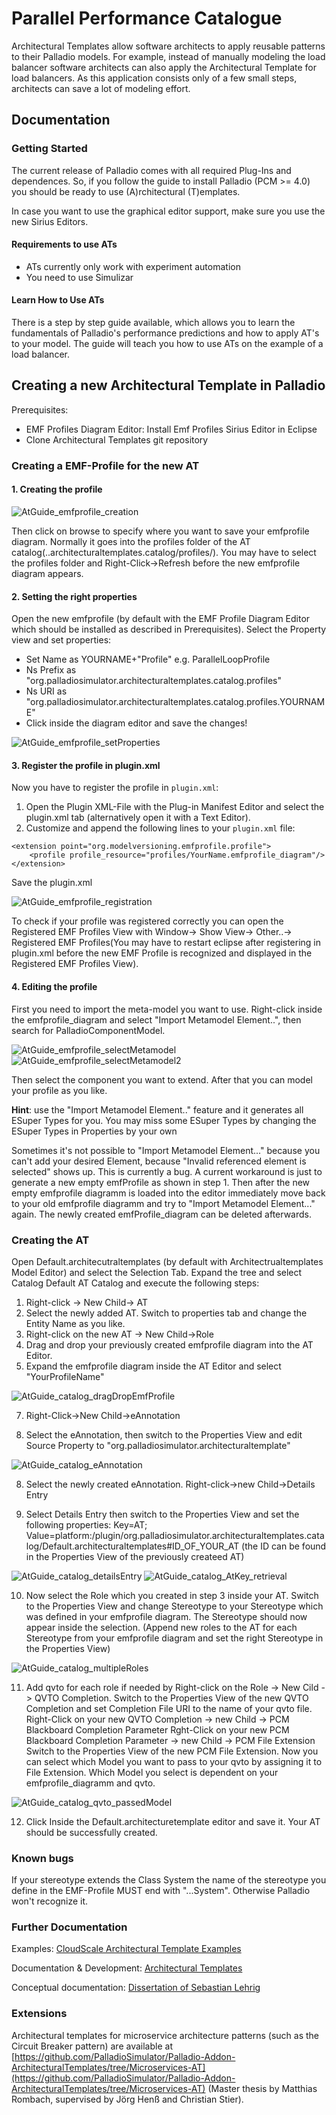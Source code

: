 # Parallel Performance Catalogue
Architectural Templates allow software architects to apply reusable patterns to their Palladio models. For example, instead of manually modeling the load balancer software architects can also apply the Architectural Template for load balancers. As this application consists only of a few small steps, architects can save a lot of modeling effort.

## Documentation
### Getting Started
The current release of Palladio comes with all required Plug-Ins and dependences. So, if you follow the guide to install Palladio (PCM >= 4.0) you should be ready to use (A)rchitectural (T)emplates.

In case you want to use the graphical editor support, make sure you use the new Sirius Editors.

#### Requirements to use ATs
* ATs currently only work with experiment automation
* You need to use Simulizar

#### Learn How to Use ATs
There is a step by step guide available, which allows you to learn the fundamentals of Palladio's performance predictions and how to apply AT's to your model. The guide will teach you how to use ATs on the example of a load balancer.

## Creating a new Architectural Template in Palladio
Prerequisites:
* EMF Profiles Diagram Editor: Install Emf Profiles Sirius Editor in Eclipse
* Clone Architectural Templates git repository

### Creating a EMF-Profile for the new AT
#### 1. Creating the profile

![AtGuide_emfprofile_creation](https://github.com/PalladioSimulator/Palladio-Addons-ParallelPerformanceCatalogue/assets/58919977/e7544a42-300e-418a-9d18-f8107a023fa4)

Then click on browse to specify where you want to save your emfprofile diagram. Normally it goes into the profiles folder of the AT catalog(..architecturaltemplates.catalog/profiles/). You may have to select the profiles folder and Right-Click->Refresh before the new emfprofile diagram appears.

#### 2. Setting the right properties
Open the new emfprofile (by default with the EMF Profile Diagram Editor which should be installed as described in Prerequisites). Select the Property view and set properties:

* Set Name as YOURNAME+"Profile" e.g. ParallelLoopProfile
* Ns Prefix as "org.palladiosimulator.architecturaltemplates.catalog.profiles"
* Ns URI as "org.palladiosimulator.architecturaltemplates.catalog.profiles.YOURNAME"
* Click inside the diagram editor and save the changes!

![AtGuide_emfprofile_setProperties](https://github.com/PalladioSimulator/Palladio-Addons-ParallelPerformanceCatalogue/assets/58919977/67dbf136-c4c9-424f-a2aa-44fd2be698d6)

#### 3. Register the profile in plugin.xml
Now you have to register the profile in `plugin.xml`: 
1. Open the Plugin XML-File with the Plug-in Manifest Editor and select the plugin.xml tab (alternatively open it with a Text Editor).
2. Customize and append the following lines to your `plugin.xml` file: 
```
<extension point="org.modelversioning.emfprofile.profile">
    <profile profile_resource="profiles/YourName.emfprofile_diagram"/>
</extension>
```

Save the plugin.xml

![AtGuide_emfprofile_registration](https://github.com/PalladioSimulator/Palladio-Addons-ParallelPerformanceCatalogue/assets/58919977/64af7c4e-6ed9-4c1a-873a-1c7d59180e26)

To check if your profile was registered correctly you can open the Registered EMF Profiles View with Window-> Show View-> Other..-> Registered EMF Profiles(You may have to restart eclipse after registering in plugin.xml before the new EMF Profile is recognized and displayed in the Registered EMF Profiles View).

#### 4. Editing the profile
First you need to import the meta-model you want to use. Right-click inside the emfprofile_diagram and select "Import Metamodel Element..", then search for PalladioComponentModel.

![AtGuide_emfprofile_selectMetamodel](https://github.com/PalladioSimulator/Palladio-Addons-ParallelPerformanceCatalogue/assets/58919977/536c2508-a6bb-4b5b-9505-b4281e0f060e)
![AtGuide_emfprofile_selectMetamodel2](https://github.com/PalladioSimulator/Palladio-Addons-ParallelPerformanceCatalogue/assets/58919977/2c692412-54d5-4545-b12c-66d1fe56dbde)
 
Then select the component you want to extend. After that you can model your profile as you like.

**Hint**: use the "Import Metamodel Element.." feature and it generates all ESuper Types for you. You may miss some ESuper Types by changing the ESuper Types in Properties by your own

Sometimes it's not possible to "Import Metamodel Element..." because you can't add your desired Element, because "Invalid referenced element is selected" shows up. This is currently a bug. A current workaround is just to generate a new empty emfProfile as shown in step 1. Then after the new empty emfprofile diagramm is loaded into the editor immediately move back to your old emfprofile diagramm and try to "Import Metamodel Element..." again. The newly created emfProfile_diagram can be deleted afterwards.



### Creating the AT
Open Default.architecutraltemplates (by default with Architectrualtemplates Model Editor) and select the Selection Tab. Expand the tree and select Catalog Default AT Catalog and execute the following steps:

1. Right-click -> New Child-> AT
2. Select the newly added AT. Switch to properties tab and change the Entity Name as you like.
3. Right-click on the new AT -> New Child->Role
4. Drag and drop your previously created emfprofile diagram into the AT Editor.
5. Expand the emfprofile diagram inside the AT Editor and select "YourProfileName"
   
![AtGuide_catalog_dragDropEmfProfile](https://github.com/PalladioSimulator/Palladio-Addons-ParallelPerformanceCatalogue/assets/58919977/8286a458-e798-4c7f-b964-618285cf8da2)

7. Right-Click->New Child->eAnnotation

8. Select the eAnnotation, then switch to the Properties View and edit Source Property to "org.palladiosimulator.architecturaltemplate"

![AtGuide_catalog_eAnnotation](https://github.com/PalladioSimulator/Palladio-Addons-ParallelPerformanceCatalogue/assets/58919977/ad47209d-0676-482a-ad9c-5134ca420655)

8. Select the newly created eAnnotation. Right-click->new Child->Details Entry

9. Select Details Entry then switch to the Properties View and set the following properties: Key=AT; Value=platform:/plugin/org.palladiosimulator.architecturaltemplates.catalog/Default.architecturaltemplates#ID_OF_YOUR_AT (the ID can be found in the Properties View of the previously createed AT)

![AtGuide_catalog_detailsEntry](https://github.com/PalladioSimulator/Palladio-Addons-ParallelPerformanceCatalogue/assets/58919977/46da55a4-35db-404f-a49b-9508e8a5a735)
![AtGuide_catalog_AtKey_retrieval](https://github.com/PalladioSimulator/Palladio-Addons-ParallelPerformanceCatalogue/assets/58919977/f55098d8-a531-4e51-8705-27c5029d5f1c)

10. Now select the Role which you created in step 3 inside your AT. Switch to the Properties View and change Stereotype to your Stereotype which was defined in your emfprofile diagram. The Stereotype should now appear inside the selection. (Append new roles to the AT for each Stereotype from your emfprofile diagram and set the right Stereotype in the Properties View)

![AtGuide_catalog_multipleRoles](https://github.com/PalladioSimulator/Palladio-Addons-ParallelPerformanceCatalogue/assets/58919977/37bb20b3-f470-4e97-8519-ea276de4b7ab)

11. Add qvto for each role if needed by Right-click on the Role -> New Cild -> QVTO Completion. Switch to the Properties View of the new QVTO Completion and set Completion File URI to the name of your qvto file. Right-Click on your new QVTO Completion -> new Child -> PCM Blackboard Completion Parameter Rght-Click on your new PCM Blackboard Completion Parameter -> new Child -> PCM File Extension Switch to the Properties View of the new PCM File Extension. Now you can select which Model you want to pass to your qvto by assigning it to File Extension. Which Model you select is dependent on your emfprofile_diagramm and qvto.

![AtGuide_catalog_qvto_passedModel](https://github.com/PalladioSimulator/Palladio-Addons-ParallelPerformanceCatalogue/assets/58919977/d3083d41-2c5b-434c-9151-3a4175dad9cb)

12. Click Inside the Default.architecturetemplate editor and save it. Your AT should be successfully created.

### Known bugs
If your stereotype extends the Class System the name of the stereotype you define in the EMF-Profile MUST end with "...System". Otherwise Palladio won't recognize it.
### Further Documentation
Examples: [CloudScale Architectural Template Examples](http://wiki.cloudscale-project.eu/wiki/index.php/CloudScale_Architectural_Templates)

Documentation & Development: [Architectural Templates](https://github.com/PalladioSimulator/Architectural-Templates)

Conceptual documentation: [Dissertation of Sebastian Lehrig](https://www.ksp.kit.edu/download/1000079766)

### Extensions
Architectural templates for microservice architecture patterns (such as the Circuit Breaker pattern) are available at [https://github.com/PalladioSimulator/Palladio-Addon-ArchitecturalTemplates/tree/Microservices-AT](https://github.com/PalladioSimulator/Palladio-Addon-ArchitecturalTemplates/tree/Microservices-AT) (Master thesis by Matthias Rombach, supervised by Jörg Henß and Christian Stier).
